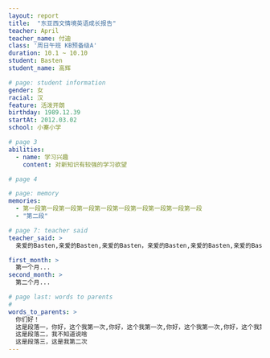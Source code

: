 ```yaml
---
layout: report
title:  "东亚西文情境英语成长报告"
teacher: April
teacher_name: 付迪
class: '周日午班 KB预备级A'
duration: 10.1 ~ 10.10
student: Basten
student_name: 高辉

# page: student information
gender: 女
racial: 汉
feature: 活泼开朗
birthday: 1989.12.39
startAt: 2012.03.02
school: 小寨小学

# page 3
abilities:
  - name: 学习兴趣
    content: 对新知识有较强的学习欲望

# page 4

# page: memory
memories:
  - 第一段第一段第一段第一段第一段第一段第一段第一段第一段第一段
  - "第二段"

# page 7: teacher said
teacher_said: >
  亲爱的Basten,亲爱的Basten,亲爱的Basten，亲爱的Basten,亲爱的Basten,亲爱的Basten,亲爱的Basten,亲爱的Basten,亲爱的Basten,亲爱的Basten,亲爱的Basten,亲爱的Basten,亲爱的Basten,亲爱的Basten,亲爱的Basten,亲爱的Basten,亲爱的Basten,亲爱的Basten,

first_month: >
  第一个月...
second_month: >
  第二个月...

# page last: words to parents
#
words_to_parents: >
  你们好！
  这是段落一，你好，这个我第一次,你好，这个我第一次,你好，这个我第一次,你好，这个我第一次,你好，这个我第一次,你好，这个我第一次,你好，这个我第一次,
  这是段落二，我不知道说啥
  这是段落三，这是我第二次
---
```

